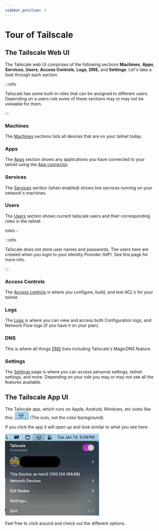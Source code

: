 ```yaml
---
sidebar_position: 3
---
```


# Tour of Tailscale

## The Tailscale Web UI

The Tailscale web UI comprises of the following sections **Machines**, **Apps**, **Services**, **Users**, **Access Controls**, **Logs**, **DNS**, and **Settings**. Let's take a look through each section.


:::info

Tailscale has some built-in roles that can be assigned to different users. Depending on a users role some of these sections may or may  not be viewable for them.

:::

### Machines

The [Machines](https://login.tailscale.com/admin/machines) sections lists all devices that are on your tailnet today.

### Apps

The [Apps](https://login.tailscale.com/admin/apps) section shows any applications you have connected to your tailnet using the [App connector](#).

### Services

The [Services](https://login.tailscale.com/admin/services) section (when enabled) shows live services running on your network's machines. 

### Users

The [Users](https://login.tailscale.com/admin/users) section shows current tailscale users and their corresponding roles in the tailnet

roles -

:::info

Tailscale does not store user names and passwords. The users here are created when you login to your Identity Provider (IdP). See this page for more info.

:::

### Access Controls

The [Access controls](https://login.tailscale.com/admin/acls/file) is where you configure, build, and test ACL's for your tailnet.

### Logs

The [Logs](https://login.tailscale.com/admin/logs) is where you can view and access both Configuration logs, and Network Flow logs (if you have it on your plan).

### DNS

This is where all things [DNS](https://login.tailscale.com/admin/dns) lives including Tailscale's MagicDNS feature.


### Settings

The [Settings](https://login.tailscale.com/admin/settings/general) page is where you can access personal settings, tailnet settings, and more. Depending on your role you may or may not see all the features available.

## The Tailscale App UI

The Tailscale app, which runs on Apple, Android, Windows, etc looks like this: ![macos app](/img/macapp.png) (The icon, not the color background).

If you click the app it will open up and look similar to what you see here:

![alt text](/img/macapp_open.png)

Feel free to click around and check out the different options.